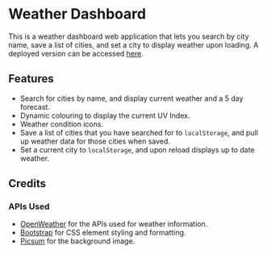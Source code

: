# Weather Dashboard

This is a weather dashboard web application that lets you search by city name, save a list of cities, and set a city to display weather upon loading.
A deployed version can be accessed <a href="https://inknsharps.github.io/weather_dashboard/">here</a>.

## Features

* Search for cities by name, and display current weather and a 5 day forecast.
* Dynamic colouring to display the current UV Index.
* Weather condition icons.
* Save a list of cities that you have searched for to `localStorage`, and pull up weather data for those cities when saved.
* Set a current city to `localStorage`, and upon reload displays up to date weather.

## Credits
### APIs Used
* <a href="https://openweathermap.org/api">OpenWeather</a> for the APIs used for weather information.
* <a href="https://getbootstrap.com/">Bootstrap</a> for CSS element styling and formatting.
* <a href="https://picsum.photos/images">Picsum</a> for the background image.